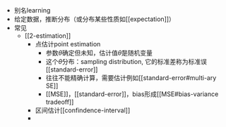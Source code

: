 - 别名learning
- 给定数据，推断分布（或分布某些性质如[[expectation]]）
- 常见
  - [[2-estimation]]
    - 点估计point estimation
      - 参数$\theta$确定但未知，估计值$\hat \theta$是随机变量
      - 这个$\hat \theta$分布：sampling distribution, 它的标准差称为标准误[[standard-error]]
      - 往往不能精确计算，需要估计例如[[standard-error#multi-ary SE]]
      - [[MSE]]，[[standard-error]]，bias形成[[MSE#bias-variance tradeoff]]
    - 区间估计[[confindence-interval]]
    - 